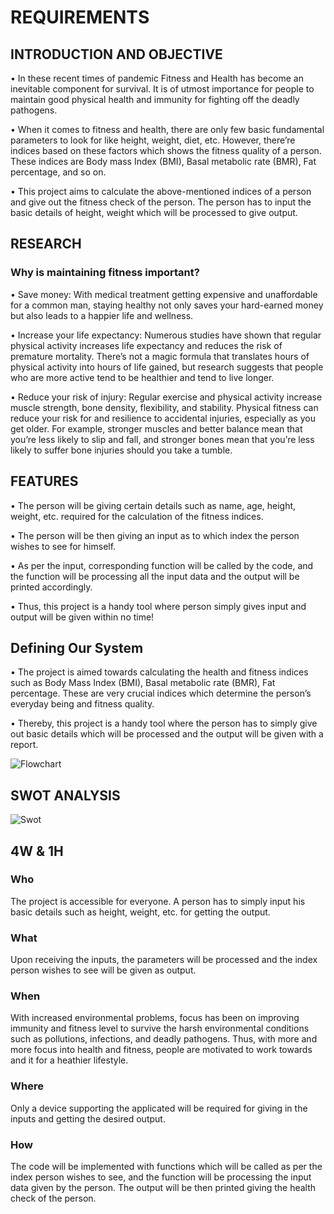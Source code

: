 # REQUIREMENTS


## INTRODUCTION AND OBJECTIVE

• In these recent times of pandemic Fitness and Health has become an inevitable component for survival. It is of utmost importance for people to maintain good physical health and immunity for fighting off the deadly pathogens.

• When it comes to fitness and health, there are only few basic fundamental parameters to look for like height, weight, diet, etc. However, there’re indices based on these factors which shows the fitness quality of a person. These indices are Body mass Index (BMI), Basal metabolic rate (BMR), Fat percentage, and so on.

• This project aims to calculate the above-mentioned indices of a person and give out the fitness check of the person. The person has to input the basic details of height, weight which will be processed to give output.



## RESEARCH

### Why is maintaining fitness important?

• Save money: With medical treatment getting expensive and unaffordable for a common man, staying healthy not only saves your hard-earned money but also leads to a happier life and wellness.

• Increase your life expectancy: Numerous studies have shown that regular physical activity increases life expectancy and reduces the risk of premature mortality. There’s not a magic formula that translates hours of physical activity into hours of life gained, but research suggests that people who are more active tend to be healthier and tend to live longer.

• Reduce your risk of injury: Regular exercise and physical activity increase muscle strength, bone density, flexibility, and stability. Physical fitness can reduce your risk for and resilience to accidental injuries, especially as you get older. For example, stronger muscles and better balance mean that you’re less likely to slip and fall, and stronger bones mean that you’re less likely to suffer bone injuries should you take a tumble.

## FEATURES

• The person will be giving certain details such as name, age, height, weight, etc. required for the calculation of the fitness indices.

• The person will be then giving an input as to which index the person wishes to see for himself.

• As per the input, corresponding function will be called by the code, and the function will be processing all the input data and the output will be printed accordingly.

• Thus, this project is a handy tool where person simply gives input and output will be given within no time!

## Defining Our System

• The project is aimed towards calculating the health and fitness indices such as Body Mass Index (BMI), Basal metabolic rate (BMR), Fat percentage. These are very crucial indices which determine the person’s everyday being and fitness quality.

• Thereby, this project is a handy tool where the person has to simply give out basic details which will be processed and the output will be given with a report.

![Flowchart](https://user-images.githubusercontent.com/101494192/161306696-5448af9b-2166-4e6a-8e1a-f2aca829bebf.jpg)

## SWOT ANALYSIS

![Swot](https://user-images.githubusercontent.com/101494192/161308995-7abc7b72-4a98-4411-9ef9-fe045b849e27.jpg)

## 4W & 1H

### Who
The project is accessible for everyone. A person has to simply input his basic details such as height, weight, etc. for getting the output.

### What
Upon receiving the inputs, the parameters will be processed and the index person wishes to see will be given as output.

### When
With increased environmental problems, focus has been on improving immunity and fitness level to survive the harsh environmental conditions such as pollutions, infections, and deadly pathogens. Thus, with more and more focus into health and fitness, people are motivated to work towards and it for a heathier lifestyle.

### Where
Only a device supporting the applicated will be required for giving in the inputs and getting the desired output.

### How
The code will be implemented with functions which will be called as per the index person wishes to see, and the function will be processing the input data given by the person. The output will be then printed giving the health check of the person.
